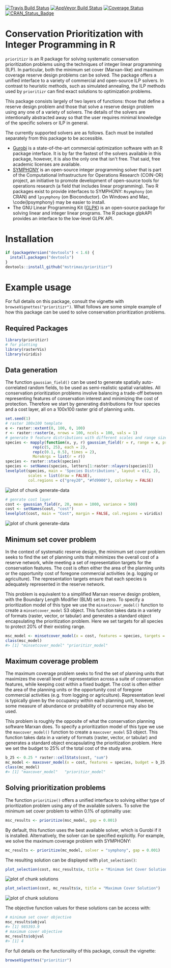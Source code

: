 [![Travis Build Status](https://img.shields.io/travis/mstrimas/prioritizr/master.svg?label=Mac%20OSX%20%26%20Linux)](https://travis-ci.org/mstrimas/prioritizr)
[![AppVeyor Build Status](https://img.shields.io/appveyor/ci/mstrimas/prioritizr/master.svg?label=Windows)](https://ci.appveyor.com/project/mstrimas/prioritizr)
[![Coverage Status](https://codecov.io/github/mstrimas/prioritizr/coverage.svg?branch=master)](https://codecov.io/github/mstrimas/prioritizr?branch=master)
[![CRAN_Status_Badge](http://www.r-pkg.org/badges/version/prioritizr)](https://CRAN.R-project.org/package=prioritizr)

<!-- README.md is generated from README.Rmd. Please edit that file -->



# Conservation Prioritization with Integer Programming in R

`prioritizr` is an R package for solving systematic conservation prioritization problems using the techniques of integer linear programming (ILP). In particular, both the minimum set cover (Marxan-like) and maximum coverage reserve design problems can be solved. The package offers a unified interface to a variety of commercial and open-source ILP solvers. In contrast to heuristic methods, such as simulated annealing, the ILP methods used by `prioritizr` can find exact solutions to optimization problems.

This package consists largely of two layers of functions: those that define a reserve design problem and those that solve a reserve design problem using any one of a variety of solvers. The details of the solvers are intentionally abstracted away so that the user requires minimal knowledge of the specific solvers or ILP in general.

The currently supported solvers are as follows. Each must be installed separately from this package to be accessible.

- [Gurobi](http://gurobi.com) is a state-of-the-art commercial optimization software with an R package interface. It is by far the fastest of the solvers available in this package, however, it is also the only one that isn't free. That said, free academic licenses are available.
- [SYMPHONY](https://projects.coin-or.org/SYMPHONY) is an open-source integer programming solver that is part of the Computational Infrastructure for Operations Research (COIN-OR) project, an initiative to promote development of open-source tools for operations research (a field that includes linear programming). Two R packages exist to provide interfaces to
SYMPHONY: `Rsymphony` (on CRAN) and `lpsymphony` (on Bioconductor). On Windows and Mac, \code{lpsymphony} may be easier to install.
- The GNU Linear Programming Kit ([GLPK](https://www.gnu.org/software/glpk/)) is an open-source package for solving linear and integer linear programs. The R package
glpkAPI provides an interface to the low-level GLPK API.

# Installation


```r
if (packageVersion("devtools") < 1.6) {
  install.packages("devtools")
}
devtools::install_github("mstrimas/prioritizr")
```

# Example usage

For full details on this package, consult the vignette with `browseVignettes("prioritizr")`. What follows are some simple example of how this package can be used to solve conservation prioritization problems.

## Required Packages


```r
library(prioritizr)
# for plotting
library(rasterVis)
library(viridis)
```

## Data generation

The function `gaussian_field()` can be used to generate spatially auto-correlated random fields, to be used as semi-realistic spatial variables. All conservation prioritization problems involve balancing a trade-off between representing features of conservation interest and minimizing the cost of protection. Therefore we start by generating distributions for four species and a cost layer, all on a 100x100 raster grid of planning units.


```r
set.seed(1)
# raster 100x100 template
e <- raster::extent(0, 100, 0, 100)
r <- raster::raster(e, nrows = 100, ncols = 100, vals = 1)
# generate 9 feature distributions with different scales and range sizes
species <- mapply(function(x, y, r) gaussian_field(r = r, range = x, prop = y),
            rep(c(5, 25), each = 2),
            rep(c(0.1, 0.5), times = 2),
            MoreArgs = list(r = r))
species <- raster::stack(species)
species <- setNames(species, letters[1:raster::nlayers(species)])
levelplot(species, main = 'Species Distributions', layout = c(2, 2),
          scales = list(draw = FALSE),
          col.regions = c("grey20", "#fd9900"), colorkey = FALSE)
```

![plot of chunk generate-data](README/generate-data-1.png)

```r
# genrate cost layer
cost <- gaussian_field(r, 20, mean = 1000, variance = 500)
cost <- setNames(cost, "cost")
levelplot(cost, main = "Cost", margin = FALSE, col.regions = viridis)
```

![plot of chunk generate-data](README/generate-data-2.png)

## Minimum set cover problem

In the context of systematic reserve design, the minimum set cover problem seeks to find the set of planning units that minimizes the overall cost of a reserve network, while meeting a set of representation targets for the conservation features. The cost is often either the area of the planning units or the opportunity cost of foregone commercial activities (e.g. logging or agriculture). The representation targets ensure that each species is adequately represented in the reserve network.

This problem is equivalent to a simplified Marxan reserve design problem,
with the Boundary Length Modifier (BLM) set to zero. To specify a prioritization model of this type we use the `minsetcover_model()` function to create a `minsetcover_model` S3 object. This function takes data in a variety of formats (raster, vector, or tabular) and generates a standard object encapsulating the prioritization problem. Here we set targets for all species to protect 20% of their existing range.


```r
msc_model <- minsetcover_model(x = cost, features = species, targets = 0.2)
class(msc_model)
#> [1] "minsetcover_model" "prioritizr_model"
```

## Maximum coverage problem

The maximum coverage problem seeks to find the set of planning units that maximizes the overall level of representation across a suite of conservation features, while keeping cost within a fixed budget. The cost is often either the area of the planning units or the opportunity cost of foregone commercial activities (e.g. from logging or agriculture). Representation level is typically given by the occupancy within each planning unit, however, some measure of abundance or probability of occurrence may also be used.

This problem is roughly the opposite of what the conservation planning software Marxan does. To specify a prioritization model of this type we use the `maxcover_model()` function to create a `maxcover_model` S3 object. This function takes data in a variety of formats (raster, vector, or tabular) and generates a standard object encapsulating the prioritization problem. Here we set the budget to 25% of the total cost of the study area.


```r
b_25 <- 0.25 * raster::cellStats(cost, "sum")
mc_model <- maxcover_model(x = cost, features = species, budget = b_25, targets = 0.2)
class(mc_model)
#> [1] "maxcover_model"   "prioritizr_model"
```

## Solving prioritization problems

The function `prioritize()` offers a unified interface to solving either type of prioritization problem using any of the available solvers. To solve the minimum set cover problem to within 0.1% of optimality use:


```r
msc_results <- prioritize(msc_model, gap = 0.001)
```

By default, this function uses the best available solver, which is Gurobi if it is installed. Alternatively, the solver can be specified explicitly. For example, we solve the maximum coverage problem with SYMPHONY:


```r
mc_results <- prioritize(mc_model, solver = "symphony", gap = 0.001)
```

The resulting solution can be displayed with `plot_selection()`:


```r
plot_selection(cost, msc_results$x, title = "Minimum Set Cover Solution")
```

![plot of chunk solutions](README/solutions-1.png)

```r
plot_selection(cost, mc_results$x, title = "Maximum Cover Solution")
```

![plot of chunk solutions](README/solutions-2.png)

The objective function values for these solutions can be access with:


```r
# minimum set cover objective
msc_results$objval
#> [1] 985393.9
# maximum cover objective
mc_results$objval
#> [1] 4
```

For full details on the functionality of this package, consult the vignette:


```r
browseVignettes("prioritizr")
```

